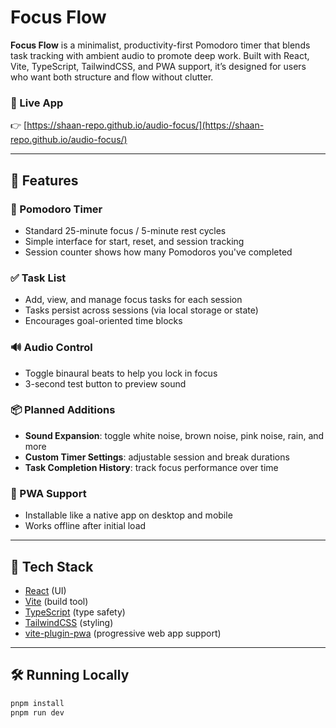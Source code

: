 # Focus Flow

**Focus Flow** is a minimalist, productivity-first Pomodoro timer that blends task tracking with ambient audio to promote deep work. Built with React, Vite, TypeScript, TailwindCSS, and PWA support, it’s designed for users who want both structure and flow without clutter.

### 🔗 Live App

👉 [https://shaan-repo.github.io/audio-focus/](https://shaan-repo.github.io/audio-focus/)

---

## 🧠 Features

### 🎯 Pomodoro Timer
- Standard 25-minute focus / 5-minute rest cycles
- Simple interface for start, reset, and session tracking
- Session counter shows how many Pomodoros you've completed

### ✅ Task List
- Add, view, and manage focus tasks for each session
- Tasks persist across sessions (via local storage or state)
- Encourages goal-oriented time blocks

### 🔊 Audio Control
- Toggle binaural beats to help you lock in focus
- 3-second test button to preview sound

### 📦 Planned Additions
- **Sound Expansion**: toggle white noise, brown noise, pink noise, rain, and more
- **Custom Timer Settings**: adjustable session and break durations
- **Task Completion History**: track focus performance over time

### 📱 PWA Support
- Installable like a native app on desktop and mobile
- Works offline after initial load

---

## 🚀 Tech Stack

- [React](https://reactjs.org/) (UI)
- [Vite](https://vitejs.dev/) (build tool)
- [TypeScript](https://www.typescriptlang.org/) (type safety)
- [TailwindCSS](https://tailwindcss.com/) (styling)
- [vite-plugin-pwa](https://vite-pwa-org.netlify.app/) (progressive web app support)

---

## 🛠️ Running Locally

```bash
pnpm install
pnpm run dev
